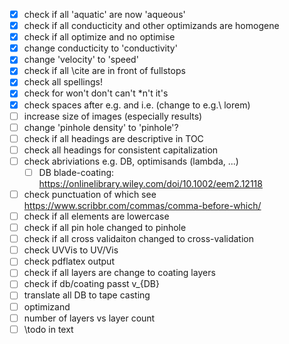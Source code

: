 - [x] check if all 'aquatic' are now 'aqueous'
- [x] check if all conducticity and other optimizands are homogene
- [x] check if all optimize and no optimise
- [x] change conducticity to 'conductivity'
- [x] change 'velocity' to 'speed'
- [x] check if all \cite are in front of fullstops
- [x] check all spellings!
- [x] check for won't don't can't \*n't it's 
- [x] check spaces after e.g. and i.e.  (change to e.g.\ lorem)
- [ ] increase size of images (especially results)
- [ ] change 'pinhole density' to 'pinhole'?
- [ ] check if all headings are descriptive in TOC 
- [ ] check all headings for consistent capitalization
- [ ] check abriviations e.g. DB, optimisands (lambda, ...)
    - [ ] DB blade-coating: https://onlinelibrary.wiley.com/doi/10.1002/eem2.12118
- [ ] check punctuation of which see https://www.scribbr.com/commas/comma-before-which/
- [ ] check if all elements are lowercase
- [ ] check if all pin hole changed to pinhole
- [ ] check if all cross validaiton changed to cross-validation
- [ ] check UVVis to UV/Vis
- [ ] check pdflatex output
- [ ] check if all layers are change to coating layers
- [ ] check if db/coating passt v_{DB}
- [ ] translate all DB to tape casting 
- [ ] optimizand 
- [ ] number of layers vs layer count 
- [ ] \todo in text
